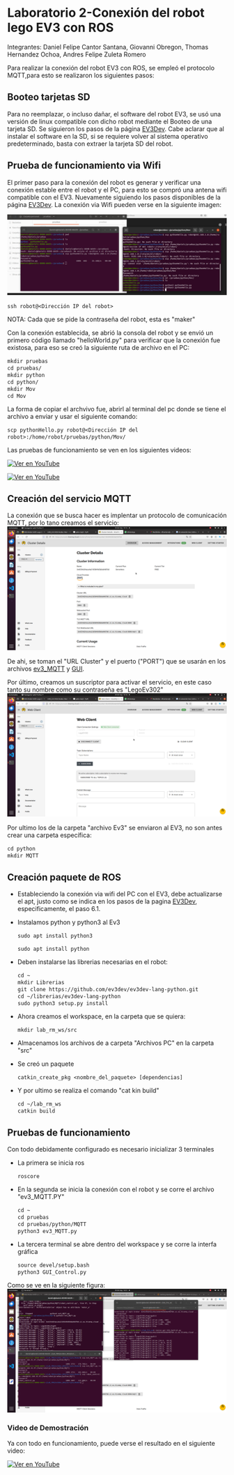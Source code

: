 # Laboratorio 2-Conexión del robot lego EV3 con ROS

Integrantes: Daniel Felipe Cantor Santana, Giovanni Obregon, Thomas Hernandez Ochoa, Andres Felipe Zuleta Romero

Para realizar la conexión del robot EV3 con ROS, se empleó el protocolo MQTT,para esto se realizaron los siguientes pasos:

## Booteo tarjetas SD
Para no reemplazar, o incluso dañar, el software del robot EV3, se usó una versión de linux compatible con dicho robot mediante el Booteo de una tarjeta SD. Se siguieron los pasos de la página [EV3Dev](https://www.ev3dev.org). Cabe aclarar que al instalar el software en la SD, si se requiere volver al sistema operativo predeterminado, basta con extraer la tarjeta SD del robot.

## Prueba de funcionamiento via Wifi
El primer paso para la conexión del robot es generar y verificar una conexión estable entre el robot y el PC, para esto se compró una antena wifi compatible con el EV3. Nuevamente siguiendo los pasos  disponibles de la página [EV3Dev](https://www.ev3dev.org). La conexión via Wifi pueden verse en la siguiente imagen:


![imagen](https://github.com/FRM-2024-1S-Grupo-2/Laboratorio-2-EV3/blob/main/Imagenes/Prueba_Wifi.jpg)

```
ssh robot@<Dirección IP del robot>
```
NOTA: Cada que se pide la contraseña del robot, esta es "maker"


Con la conexión establecida, se abrió la consola del robot y se envió un primero código llamado "helloWorld.py" para verificar que la conexión fue existosa, para eso se creó la siguiente ruta de archivo en el PC:

```cd ~
mkdir pruebas
cd pruebas/
mkdir python
cd python/
mkdir Mov
cd Mov
```
La forma de copiar el archvivo fue, abrirl al terminal del pc donde se tiene el archivo a enviar y usar el siguiente comando:

```
scp pythonHello.py robot@<Dirección IP del robot>:/home/robot/pruebas/python/Mov/
```

Las pruebas de funcionamiento se ven en los siguientes videos:

[![Ver en YouTube](https://img.youtube.com/vi/cxmfSaQ0z-0/maxresdefault.jpg)](https://www.youtube.com/watch?v=cxmfSaQ0z-0)

[![Ver en YouTube](https://img.youtube.com/vi/uahnYYg7ls/maxresdefault.jpg)](https://www.youtube.com/watch?v=uahnYYg7ls)


## Creación del servicio MQTT

La conexión que se busca hacer es implentar un protocolo de comunicación MQTT, por lo tano creamos el servicio:
![imagen](https://github.com/FRM-2024-1S-Grupo-2/Laboratorio-2-EV3/blob/main/Imagenes/Servicio_MQTT.png)

De ahi, se toman el "URL Cluster" y el puerto ("PORT") que se usarán en los archivos [ev3_MQTT](https://github.com/FRM-2024-1S-Grupo-2/Laboratorio-2-EV3/blob/main/Codigos/Archivos_EV3/ev3_MQTT.py) y [GUI](https://github.com/FRM-2024-1S-Grupo-2/Laboratorio-2-EV3/blob/main/Codigos/ArchivosPC/GIU_Control.py).

Por último, creamos un suscriptor para activar el servicio,  en este caso tanto su nombre como su contraseña es "LegoEv302"
![imagen](https://github.com/FRM-2024-1S-Grupo-2/Laboratorio-2-EV3/blob/main/Imagenes/Suscriptor_MQTT.png)

Por ultimo los de la carpeta "archivo Ev3" se enviaron al EV3, no son antes crear una carpeta específica:

```
cd python
mkdir MQTT
```

## Creación paquete de ROS
- Estableciendo la conexión via wifi del PC con el EV3, debe actualizarse el apt, justo como se indica en los pasos de 
la pagina [EV3Dev](https://www.ev3dev.org), especificamente, el paso 6.1.

- Instalamos python y python3 al Ev3

    ```
    sudo apt install python3
    ```
    ```
    sudo apt install python
    ```

- Deben instalarse las librerias necesarias en el robot:
    ```
    cd ~
    mkdir Librerias
    git clone https://github.com/ev3dev/ev3dev-lang-python.git
    cd ~/librerias/ev3dev-lang-python
    sudo python3 setup.py install
    ```
- Ahora creamos el workspace, en la carpeta que se quiera:
    ```
    mkdir lab_rm_ws/src
    ```
- Almacenamos los archivos de a carpeta "Archivos PC" en la carpeta "src"
- Se creó un paquete 
    ```
    catkin_create_pkg <nombre_del_paquete> [dependencias]
    ```
-  Y por ultimo se realiza el comando "cat kin build"

    ```
    cd ~/lab_rm_ws
    catkin build
    ```

## Pruebas de funcionamiento
Con todo debidamente configurado es necesario inicializar 3 terminales
- La primera se inicia ros 
    ```
    roscore
    ```
- En la segunda se inicia la conexión  con el robot y se corre el archivo "ev3_MQTT.PY"
    ```
    cd ~
    cd pruebas
    cd pruebas/python/MQTT
    python3 ev3_MQTT.py

    ```
- La tercera terminal se abre dentro del workspace y se corre la interfa gráfica
    ```
    source devel/setup.bash
    python3 GUI_Control.py
    ```
Como se ve en la siguiente figura:
![imagen](https://github.com/FRM-2024-1S-Grupo-2/Laboratorio-2-EV3/blob/main/Imagenes/Ejecucion_en_ROS.png)

### Video de Demostración
Ya con todo en funcionamiento, puede verse el resultado en el siguiente video:

[![Ver en YouTube](https://img.youtube.com/vi/jtdHT5IY994/maxresdefault.jpg)](https://www.youtube.com/watch?v=jtdHT5IY994)


